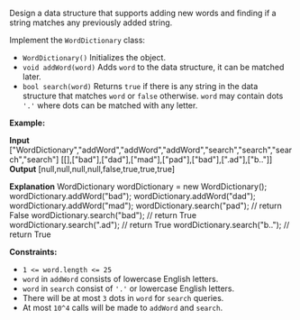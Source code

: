 
Design a data structure that supports adding new words and finding if a string matches any previously added string.

Implement the  `WordDictionary`  class:

-   `WordDictionary()` Initializes the object.
-   `void addWord(word)`  Adds  `word`  to the data structure, it can be matched later.
-   `bool search(word)` Returns  `true`  if there is any string in the data structure that matches  `word` or  `false`  otherwise.  `word`  may contain dots  `'.'`  where dots can be matched with any letter.

**Example:**

**Input**
["WordDictionary","addWord","addWord","addWord","search","search","search","search"]
[[],["bad"],["dad"],["mad"],["pad"],["bad"],[".ad"],["b.."]]
**Output**
[null,null,null,null,false,true,true,true]

**Explanation**
WordDictionary wordDictionary = new WordDictionary();
wordDictionary.addWord("bad");
wordDictionary.addWord("dad");
wordDictionary.addWord("mad");
wordDictionary.search("pad"); // return False
wordDictionary.search("bad"); // return True
wordDictionary.search(".ad"); // return True
wordDictionary.search("b.."); // return True

**Constraints:**

-   `1 <= word.length <= 25`
-   `word`  in  `addWord`  consists of lowercase English letters.
-   `word`  in  `search`  consist of  `'.'`  or lowercase English letters.
-   There will be at most  `3`  dots in  `word`  for  `search`  queries.
-   At most  `10^4`  calls will be made to  `addWord`  and  `search`.